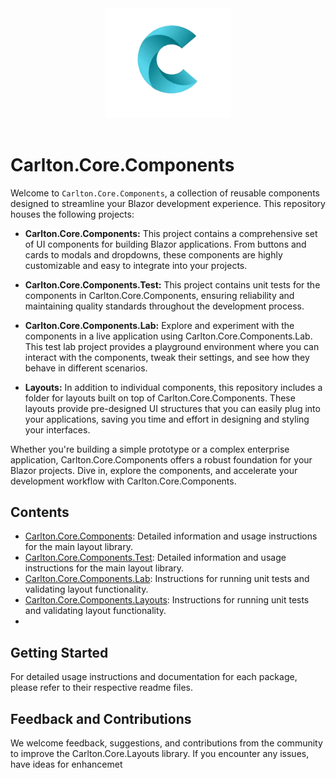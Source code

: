 <div align="center">
    <img src="../Components/Carlton.Core.Components/wwwroot/images/CarltonLogo.png" alt="Carlton Logo" width="200" />
</div>
</br>


# Carlton.Core.Components

Welcome to `Carlton.Core.Components`, a collection of reusable components designed to streamline your Blazor development experience. This repository houses the following projects:

- **Carlton.Core.Components:** This project contains a comprehensive set of UI components for building Blazor applications. From buttons and cards to modals and dropdowns, these components are highly customizable and easy to integrate into your projects.

- **Carlton.Core.Components.Test:** This project contains unit tests for the components in Carlton.Core.Components, ensuring reliability and maintaining quality standards throughout the development process.

- **Carlton.Core.Components.Lab:** Explore and experiment with the components in a live application using Carlton.Core.Components.Lab. This test lab project provides a playground environment where you can interact with the components, tweak their settings, and see how they behave in different scenarios.

- **Layouts:** In addition to individual components, this repository includes a folder for layouts built on top of Carlton.Core.Components. These layouts provide pre-designed UI structures that you can easily plug into your applications, saving you time and effort in designing and styling your interfaces.

Whether you're building a simple prototype or a complex enterprise application, Carlton.Core.Components offers a robust foundation for your Blazor projects. Dive in, explore the components, and accelerate your development workflow with Carlton.Core.Components.

## Contents

- [Carlton.Core.Components](./Carlton.Core.Components/README.md): Detailed information and usage instructions for the main layout library.
- [Carlton.Core.Components.Test](./Carlton.Core.Components.Test/README.md): Detailed information and usage instructions for the main layout library.
- [Carlton.Core.Components.Lab](./Carlton.Core.Components.Lab/README.md): Instructions for running unit tests and validating layout functionality.
- [Carlton.Core.Components.Layouts](./Layouts/README.md): Instructions for running unit tests and validating layout functionality.
- 
## Getting Started

For detailed usage instructions and documentation for each package, please refer to their respective readme files.

## Feedback and Contributions

We welcome feedback, suggestions, and contributions from the community to improve the Carlton.Core.Layouts library. If you encounter any issues, have ideas for enhancemet
